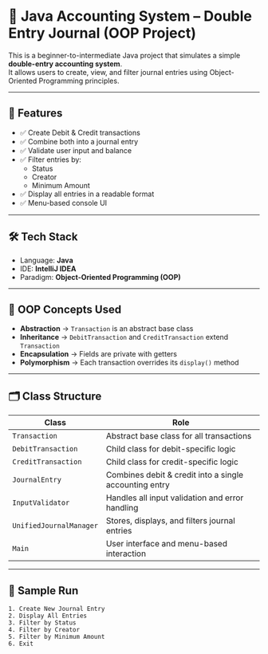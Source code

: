# 🧾 Java Accounting System – Double Entry Journal (OOP Project)

This is a beginner-to-intermediate Java project that simulates a simple **double-entry accounting system**.  
It allows users to create, view, and filter journal entries using Object-Oriented Programming principles.

---

## 📌 Features

- ✅ Create Debit & Credit transactions
- ✅ Combine both into a journal entry
- ✅ Validate user input and balance
- ✅ Filter entries by:
    - Status
    - Creator
    - Minimum Amount
- ✅ Display all entries in a readable format
- ✅ Menu-based console UI

---

## 🛠️ Tech Stack

- Language: **Java**
- IDE: **IntelliJ IDEA**
- Paradigm: **Object-Oriented Programming (OOP)**

---

## 🧠 OOP Concepts Used

- **Abstraction** → `Transaction` is an abstract base class
- **Inheritance** → `DebitTransaction` and `CreditTransaction` extend `Transaction`
- **Encapsulation** → Fields are private with getters
- **Polymorphism** → Each transaction overrides its `display()` method

---

## 🗂️ Class Structure

| Class                  | Role                                                                 |
|------------------------|----------------------------------------------------------------------|
| `Transaction`          | Abstract base class for all transactions                             |
| `DebitTransaction`     | Child class for debit-specific logic                                 |
| `CreditTransaction`    | Child class for credit-specific logic                                |
| `JournalEntry`         | Combines debit & credit into a single accounting entry               |
| `InputValidator`       | Handles all input validation and error handling                      |
| `UnifiedJournalManager`| Stores, displays, and filters journal entries                        |
| `Main`                 | User interface and menu-based interaction                            |

---

## 🧪 Sample Run

```text
1. Create New Journal Entry
2. Display All Entries
3. Filter by Status
4. Filter by Creator
5. Filter by Minimum Amount
6. Exit
